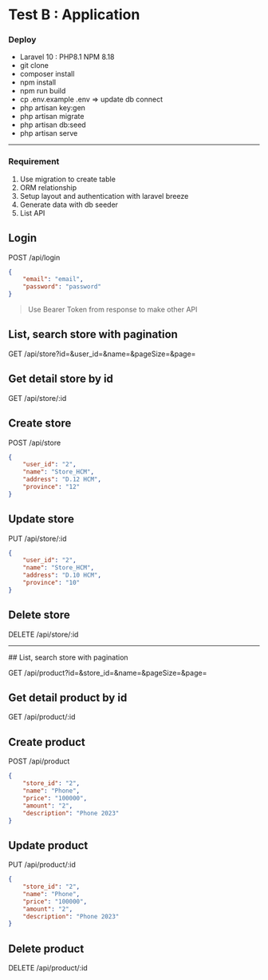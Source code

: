 # Test B : Application

### Deploy

-   Laravel 10 : PHP8.1 NPM 8.18
-   git clone
-   composer install
-   npm install
-   npm run build
-   cp .env.example .env => update db connect
-   php artisan key:gen
-   php artisan migrate
-   php artisan db:seed
-   php artisan serve

<hr>

### Requirement

1. Use migration to create table
2. ORM relationship
3. Setup layout and authentication with laravel breeze
4. Generate data with db seeder
5. List API

## Login

POST /api/login

```json
{
    "email": "email",
    "password": "password"
}
```

> Use Bearer Token from response to make other API

## List, search store with pagination

GET /api/store?id=&user_id=&name=&pageSize=&page=

## Get detail store by id

GET /api/store/:id

## Create store

POST /api/store

```json
{
    "user_id": "2",
    "name": "Store_HCM",
    "address": "D.12 HCM",
    "province": "12"
}
```

## Update store

PUT /api/store/:id

```json
{
    "user_id": "2",
    "name": "Store_HCM",
    "address": "D.10 HCM",
    "province": "10"
}
```

## Delete store

DELETE /api/store/:id

<hr>
## List, search store with pagination

GET /api/product?id=&store_id=&name=&pageSize=&page=

## Get detail product by id

GET /api/product/:id

## Create product

POST /api/product

```json
{
    "store_id": "2",
    "name": "Phone",
    "price": "100000",
    "amount": "2",
    "description": "Phone 2023"
}
```

## Update product

PUT /api/product/:id

```json
{
    "store_id": "2",
    "name": "Phone",
    "price": "100000",
    "amount": "2",
    "description": "Phone 2023"
}
```

## Delete product

DELETE /api/product/:id
